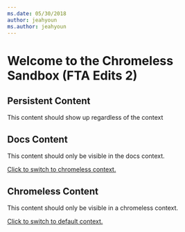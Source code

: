 ```yaml
---
ms.date: 05/30/2018
author: jeahyoun
ms.author: jeahyoun
---
```

# Welcome to the Chromeless Sandbox (FTA Edits 2)

## Persistent Content

This content should show up regardless of the context



## Docs Content

This content should only be visible in the docs context.

[Click to switch to chromeless context.](?context=chromeless-sandbox/chromeless)





## Chromeless Content

This content should only be visible in a chromeless context.

[Click to switch to default context.](?context=)

